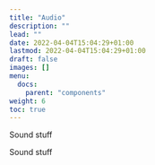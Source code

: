 ```yaml
---
title: "Audio"
description: ""
lead: ""
date: 2022-04-04T15:04:29+01:00
lastmod: 2022-04-04T15:04:29+01:00
draft: false
images: []
menu:
  docs:
    parent: "components"
weight: 6
toc: true
---
```

Sound stuff

Sound stuff
<!--stackedit_data:
eyJoaXN0b3J5IjpbMjEzNTE4Njk4NF19
-->
